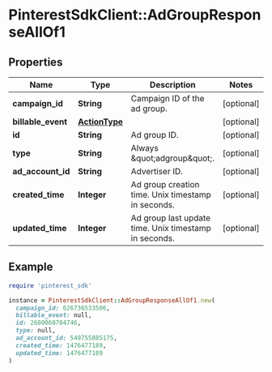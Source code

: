 # PinterestSdkClient::AdGroupResponseAllOf1

## Properties

| Name | Type | Description | Notes |
| ---- | ---- | ----------- | ----- |
| **campaign_id** | **String** | Campaign ID of the ad group. | [optional] |
| **billable_event** | [**ActionType**](ActionType.md) |  | [optional] |
| **id** | **String** | Ad group ID. | [optional] |
| **type** | **String** | Always \&quot;adgroup\&quot;. | [optional] |
| **ad_account_id** | **String** | Advertiser ID. | [optional] |
| **created_time** | **Integer** | Ad group creation time. Unix timestamp in seconds. | [optional] |
| **updated_time** | **Integer** | Ad group last update time. Unix timestamp in seconds. | [optional] |

## Example

```ruby
require 'pinterest_sdk'

instance = PinterestSdkClient::AdGroupResponseAllOf1.new(
  campaign_id: 626736533506,
  billable_event: null,
  id: 2680060704746,
  type: null,
  ad_account_id: 549755885175,
  created_time: 1476477189,
  updated_time: 1476477189
)
```

